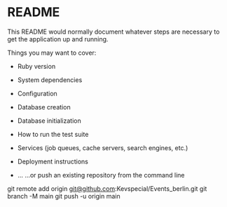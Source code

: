 # README

This README would normally document whatever steps are necessary to get the
application up and running.

Things you may want to cover:

* Ruby version

* System dependencies

* Configuration

* Database creation

* Database initialization

* How to run the test suite

* Services (job queues, cache servers, search engines, etc.)

* Deployment instructions

* ...
 …or push an existing repository from the command line

git remote add origin git@github.com:Kevspecial/Events_berlin.git
git branch -M main
git push -u origin main